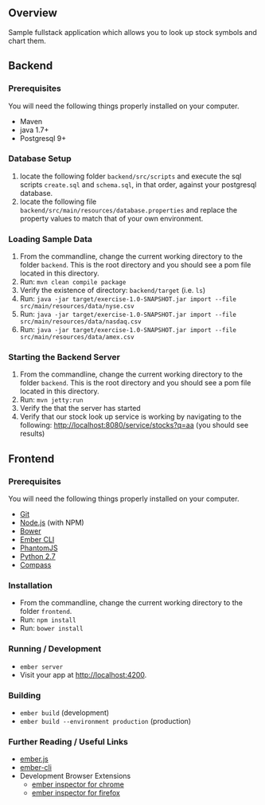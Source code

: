 ## Overview

Sample fullstack application which allows you to look up stock symbols and chart them. 

## Backend

### Prerequisites

You will need the following things properly installed on your computer.

* Maven
* java 1.7+
* Postgresql 9+

### Database Setup

1. locate the following folder `backend/src/scripts` and execute the sql scripts `create.sql` and `schema.sql`, in that order, against your postgresql database. 
2. locate the following file `backend/src/main/resources/database.properties` and replace the property values to match that of your own environment.

### Loading Sample Data

1. From the commandline, change the current working directory to the folder `backend`. This is the root directory and you should see a pom file located in this directory. 
2. Run: `mvn clean compile package`
3. Verify the existence of directory: `backend/target` (i.e. `ls`)
3. Run: `java -jar target/exercise-1.0-SNAPSHOT.jar import --file src/main/resources/data/nyse.csv`
4. Run: `java -jar target/exercise-1.0-SNAPSHOT.jar import --file src/main/resources/data/nasdaq.csv`
5. Run: `java -jar target/exercise-1.0-SNAPSHOT.jar import --file src/main/resources/data/amex.csv`

### Starting the Backend Server

1. From the commandline, change the current working directory to the folder `backend`. This is the root directory and you should see a pom file located in this directory.
2. Run: `mvn jetty:run`
3. Verify the that the server has started
4. Verify that our stock look up service is working by navigating to the following: [http://localhost:8080/service/stocks?q=aa](http://localhost:8080/service/stocks?q=aa) (you should see results)

## Frontend

### Prerequisites

You will need the following things properly installed on your computer.

* [Git](http://git-scm.com/)
* [Node.js](http://nodejs.org/) (with NPM)
* [Bower](http://bower.io/)
* [Ember CLI](http://www.ember-cli.com/)
* [PhantomJS](http://phantomjs.org/)
* [Python 2.7](https://www.python.org/)
* [Compass](http://compass-style.org/install/)

### Installation

* From the commandline, change the current working directory to the folder `frontend`.
* Run: `npm install`
* Run: `bower install`

### Running / Development

* `ember server`
* Visit your app at [http://localhost:4200](http://localhost:4200).

### Building

* `ember build` (development)
* `ember build --environment production` (production)

### Further Reading / Useful Links

* [ember.js](http://emberjs.com/)
* [ember-cli](http://www.ember-cli.com/)
* Development Browser Extensions
  * [ember inspector for chrome](https://chrome.google.com/webstore/detail/ember-inspector/bmdblncegkenkacieihfhpjfppoconhi)
  * [ember inspector for firefox](https://addons.mozilla.org/en-US/firefox/addon/ember-inspector/)

